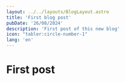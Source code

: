 ```yaml
---
layout: ../../layouts/BlogLayout.astro
title: 'First blog post'
pubDate: '26/08/2024'
description: 'First post of this new blog'
icon: "tabler:circle-number-1"
lang: 'en'
---
```

# First post
